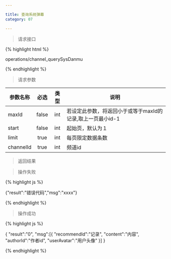 ```yaml
---

title: 查询系统弹幕
category: 07

---
```


> 请求接口

{% highlight html %}

operations/channel_querySysDanmu

{% endhighlight %}

> 请求参数

|参数名称			|必选		|类型		|说明									
|-------------------|:---------:|:---------:|--------------------------------------------
|maxId				|false		|int		|若设定此参数，将返回小于或等于maxId的记录,取上一页最小id-1
|start				|false		|int		|起始页，默认为１
|limit				|true		|int		|每页限定数据条数
|channelId			|true		|int		|频道id

> 返回结果

> 操作失败

{% highlight js %}

{"result":"错误代码","msg":"xxxx"}

{% endhighlight %}

> 操作成功

{% highlight js %}

{
	"result":"0", 
	"msg":[{
		"recommendId":"记录",
		"content":"内容",
		"authorId":"作者id",
		"userAvatar":"用户头像"
	}]
}

{% endhighlight %}
